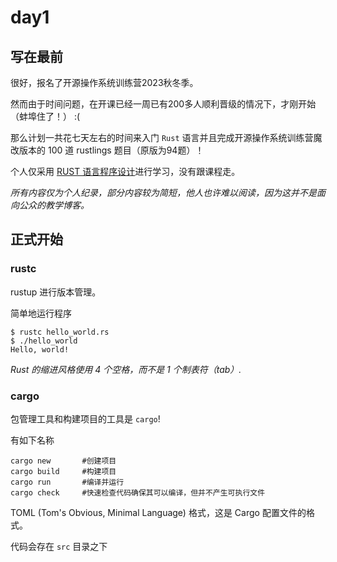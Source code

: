# day1
## 写在最前
很好，报名了开源操作系统训练营2023秋冬季。

然而由于时间问题，在开课已经一周已有200多人顺利晋级的情况下，才刚开始（蚌埠住了！） :(

那么计划一共花七天左右的时间来入门 `Rust` 语言并且完成开源操作系统训练营魔改版本的 100 道 rustlings 题目（原版为94题）！

个人仅采用 [RUST 语言程序设计](https://kaisery.github.io/trpl-zh-cn/title-page.html)进行学习，没有跟课程走。

*所有内容仅为个人纪录，部分内容较为简短，他人也许难以阅读，因为这并不是面向公众的教学博客。*
## 正式开始
### rustc
rustup 进行版本管理。


简单地运行程序
```
$ rustc hello_world.rs
$ ./hello_world
Hello, world!
```

*Rust 的缩进风格使用 4 个空格，而不是 1 个制表符（tab）.*
### cargo
包管理工具和构建项目的工具是 `cargo`!

有如下名称
```
cargo new       #创建项目
cargo build     #构建项目
cargo run       #编译并运行
cargo check     #快速检查代码确保其可以编译，但并不产生可执行文件
```
TOML (Tom's Obvious, Minimal Language) 格式，这是 Cargo 配置文件的格式。

代码会存在 `src` 目录之下
